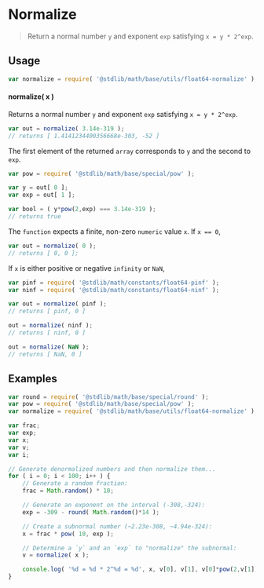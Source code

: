 Normalize
===
> Return a normal number `y` and exponent `exp` satisfying `x = y * 2^exp`.


<!-- <usage> -->
## Usage

``` javascript
var normalize = require( '@stdlib/math/base/utils/float64-normalize' );
```

#### normalize( x )

Returns a normal number `y` and exponent `exp` satisfying `x = y * 2^exp`.

``` javascript
var out = normalize( 3.14e-319 );
// returns [ 1.4141234400356668e-303, -52 ]
```

The first element of the returned `array` corresponds to `y` and the second to `exp`.

``` javascript
var pow = require( '@stdlib/math/base/special/pow' );

var y = out[ 0 ];
var exp = out[ 1 ];

var bool = ( y*pow(2,exp) === 3.14e-319 );
// returns true
```

The `function` expects a finite, non-zero `numeric` value `x`. If `x == 0`,

``` javascript
var out = normalize( 0 );
// returns [ 0, 0 ];
```

If `x` is either positive or negative `infinity` or `NaN`,

``` javascript
var pinf = require( '@stdlib/math/constants/float64-pinf' );
var ninf = require( '@stdlib/math/constants/float64-ninf' );

var out = normalize( pinf );
// returns [ pinf, 0 ]

out = normalize( ninf );
// returns [ ninf, 0 ]

out = normalize( NaN );
// returns [ NaN, 0 ]
```
<!-- </usage> -->

<!-- <examples> -->
## Examples

``` javascript
var round = require( '@stdlib/math/base/special/round' );
var pow = require( '@stdlib/math/base/special/pow' );
var normalize = require( '@stdlib/math/base/utils/float64-normalize' );

var frac;
var exp;
var x;
var v;
var i;

// Generate denormalized numbers and then normalize them...
for ( i = 0; i < 100; i++ ) {
	// Generate a random fraction:
	frac = Math.random() * 10;

	// Generate an exponent on the interval (-308,-324):
	exp = -309 - round( Math.random()*14 );

	// Create a subnormal number (~2.23e-308, ~4.94e-324):
	x = frac * pow( 10, exp );

	// Determine a `y` and an `exp` to "normalize" the subnormal:
	v = normalize( x );

	console.log( '%d = %d * 2^%d = %d', x, v[0], v[1], v[0]*pow(2,v[1]) );
}
```
<!-- </examples> -->

<!-- <links> -->
<!-- </links> -->

